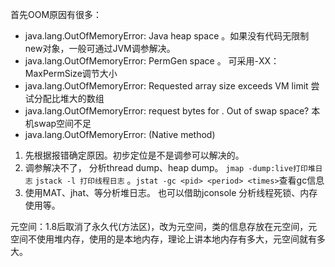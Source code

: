 首先OOM原因有很多：

- java.lang.OutOfMemoryError: Java heap space 。如果没有代码无限制new对象，一般可通过JVM调参解决。
- java.lang.OutOfMemoryError: PermGen space 。 可采用-XX：MaxPermSize调节大小
- java.lang.OutOfMemoryError: Requested array size exceeds VM limit 尝试分配比堆大的数组
- java.lang.OutOfMemoryError: request bytes for . Out of swap space? 本机swap空间不足
- java.lang.OutOfMemoryError: (Native method)

1. 先根据报错确定原因。初步定位是不是调参可以解决的。
2. 调参解决不了， 分析thread dump、heap dump。 `jmap -dump:live打印堆日志`  `jstack -l 打印线程日志` 。`jstat -gc <pid> <period> <times>`查看gc信息
3. 使用MAT、jhat、等分析堆日志。 也可以借助jconsole 分析线程死锁、内存使用等。

元空间：1.8后取消了永久代(方法区)，改为元空间，类的信息存放在元空间，元空间不使用堆内存，使用的是本地内存，理论上讲本地内存有多大，元空间就有多大。